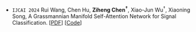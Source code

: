 - ``IJCAI 2024`` Rui Wang, Chen Hu, **Ziheng Chen<sup>†</sup>**, Xiao-Jun Wu<sup>†</sup>, Xiaoning Song, A Grassmannian Manifold Self-Attention Network for Signal Classification.
[[PDF](https://www.ijcai.org/proceedings/2024/0564.pdf)] 
[[Code](https://github.com/ChenHu-ML/GDLNet)]

